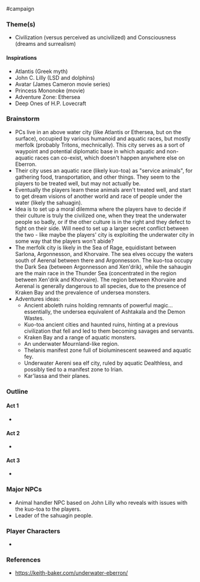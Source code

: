  #campaign 

### Theme(s)
- Civilization (versus perceived as uncivilized) and Consciousness (dreams and surrealism)

#### Inspirations
- Atlantis (Greek myth)
- John C. Lilly (LSD and dolphins) 
- Avatar (James Cameron movie series)
- Princess Mononoke (movie)
- Adventure Zone: Ethersea
- Deep Ones of H.P. Lovecraft

### Brainstorm

- PCs live in an above water city (like Atlantis or Ethersea, but on the surface), occupied by various humanoid and aquatic races, but mostly merfolk (probably Tritons, mechnically). This city serves as a sort of waypoint and potential diplomatic base in which aquatic and non-aquatic races can co-exist, which doesn't happen anywhere else on Eberron.
- Their city uses an aquatic race (likely kuo-toa) as "service animals", for gathering food, transportation, and other things. They seem to the players to be treated well, but may not actually be. 
- Eventually the players learn these animals aren't treated well, and start to get dream visions of another world and race of people under the water (likely the sahuagin).
- Idea is to set up a moral dilemma where the players have to decide if their culture is truly the civilized one, when they treat the underwater people so badly, or if the other culture is in the right and they defect to fight on their side. Will need to set up a larger secret conflict between the two - like maybe the players' city is exploiting the underwater city in some way that the players won't abide?
- The merfolk city is likely in the Sea of Rage, equidistant between Sarlona, Argonnesson, and Khorvaire. The sea elves occupy the waters south of Aerenal between there and Argonnesson. The kuo-toa occupy the Dark Sea (between Argonnesson and Xen'drik), while the sahaugin are the main race in the Thunder Sea (concentrated in the region between Xen'drik and Khorvaire). The region between Khorvaire and Aerenal is generally dangerous to all species, due to the presence of Kraken Bay and the prevalence of undersea monsters.
- Adventures ideas:
	- Ancient aboleth ruins holding remnants of powerful magic… essentially, the undersea equivalent of Ashtakala and the Demon Wastes.
	- Kuo-toa ancient cities and haunted ruins, hinting at a previous civilization that fell and led to them becoming savages and servants.
	- Kraken Bay and a range of aquatic monsters.
	- An underwater Mournland-like region.
	- Thelanis manifest zone full of bioluminescent seaweed and aquatic fey.
	- Underwater Aereni sea elf city, ruled by aquatic Dealthless, and possibly tied to a manifest zone to Irian.
	- Kar'lassa and their planes.

### Outline

#### Act 1

- 

#### Act 2

- 

#### Act 3

- 

### Major NPCs

- Animal handler NPC based on John Lilly who reveals with issues with the kuo-toa to the players.
- Leader of the sahuagin people.

### Player Characters

- 

### References

- https://keith-baker.com/underwater-eberron/

